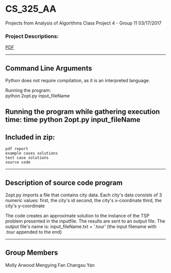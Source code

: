 # CS_325_AA
Projects from Analysis of Algorithms Class
Project 4 - Group 11  		03/17/2017
###  Project Descriptions:

[PDF](./Project4w17.pdf)

-----------------------------
Command Line Arguments
-----------------------------
Python does not require compilation, as it is 
an interpreted language. 


Running the program:  
	python   2opt.py   input_fileName

Running the program while gathering execution time:
	time  python   2opt.py   input_fileName
----------------------------
Included in zip:
----------------------------
	pdf report
	example cases solutions
	test case solutions
	source code

-----------------------------------
Description of source code program
-----------------------------------
2opt.py imports a file that contains city data.
Each city's data consists of 3 numeric values:
	first, the city's id
	second, the city's x-coordinate
	third, the city's y-coordinate

The code creates an approximate solution to the
instance of the TSP problem presented in the 
inputfile. The results are sent to an output
file. The output file's name is:
	input_fileName.txt + '.tour'
	(the input filename with .tour appended
	to the end}

-----------------------------
Group Members
-----------------------------
Molly Arwood 
Mengying Fan 
Changxu Yan
